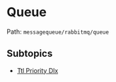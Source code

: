 # Queue

Path: `messagequeue/rabbitmq/queue`

## Subtopics
- [Ttl Priority Dlx](./ttl_priority_dlx/README.md)
